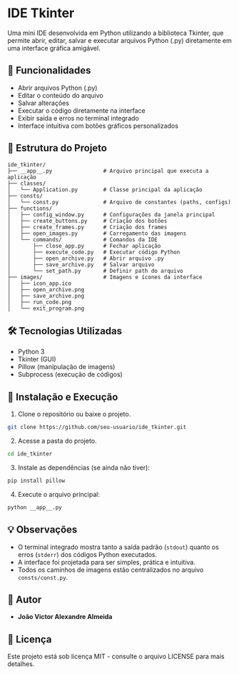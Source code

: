 
# IDE Tkinter

Uma mini IDE desenvolvida em Python utilizando a biblioteca Tkinter, que permite abrir, editar, salvar e executar arquivos Python (.py) diretamente em uma interface gráfica amigável.

## 🚀 Funcionalidades

- Abrir arquivos Python (.py)
- Editar o conteúdo do arquivo
- Salvar alterações
- Executar o código diretamente na interface
- Exibir saída e erros no terminal integrado
- Interface intuitiva com botões gráficos personalizados

## 📁 Estrutura do Projeto

```
ide_tkinter/
├── __app__.py                # Arquivo principal que executa a aplicação
├── classes/
│   └── Application.py        # Classe principal da aplicação
├── consts/
│   └── const.py              # Arquivo de constantes (paths, configs)
├── functions/
│   ├── config_window.py      # Configurações da janela principal
│   ├── create_buttons.py     # Criação dos botões
│   ├── create_frames.py      # Criação dos frames
│   ├── open_images.py        # Carregamento das imagens
│   └── commands/             # Comandos da IDE
│       ├── close_app.py      # Fechar aplicação
│       ├── execute_code.py   # Executar código Python
│       ├── open_archive.py   # Abrir arquivo .py
│       ├── save_archive.py   # Salvar arquivo
│       └── set_path.py       # Definir path do arquivo
├── images/                   # Imagens e ícones da interface
│   ├── icon_app.ico
│   ├── open_archive.png
│   ├── save_archive.png
│   ├── run_code.png
│   └── exit_program.png
```

## 🛠 Tecnologias Utilizadas

- Python 3
- Tkinter (GUI)
- Pillow (manipulação de imagens)
- Subprocess (execução de códigos)

## 💽 Instalação e Execução

1. Clone o repositório ou baixe o projeto.

```bash
git clone https://github.com/seu-usuario/ide_tkinter.git
```

2. Acesse a pasta do projeto.

```bash
cd ide_tkinter
```

3. Instale as dependências (se ainda não tiver):

```bash
pip install pillow
```

4. Execute o arquivo principal:

```bash
python __app__.py
```

## 💡 Observações

- O terminal integrado mostra tanto a saída padrão (`stdout`) quanto os erros (`stderr`) dos códigos Python executados.
- A interface foi projetada para ser simples, prática e intuitiva.
- Todos os caminhos de imagens estão centralizados no arquivo `consts/const.py`.

## 👥 Autor

- **João Victor Alexandre Almeida**

## 📄 Licença

Este projeto está sob licença MIT - consulte o arquivo LICENSE para mais detalhes.
